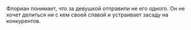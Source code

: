 Флориан понимает, что за девушкой отправили не его одного. Он не хочет делиться ни с кем своей славой и устраивает засаду на конкурентов.